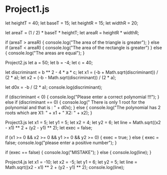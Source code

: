 # Project1.js
let heightT = 40;
let baseT = 15;
let heightR = 15;
let widthR = 20;

let areaT = (1 / 2) * baseT * heightT;
let areaR = heightR * widthR;

if (areaT > areaR) {
    console.log("The area of the triangle is greater");
}
else if (areaT < areaR) {
    console.log("The area of the rectangle is greater")
}
else {
    console.log("The areas are equal");
}



Project2.js
let a = 50;
let b = -4;
let c = 40;

let discriminant = b ** 2 - 4 * a * c;
let x1 = (-b + Math.sqrt(discriminant)) / (2 * a);
let x2 = (-b - Math.sqrt(discriminant)) / (2 * a);

let d0x = -b / (2 * a);
console.log(discriminant);

if (discriminant < 0) {
    console.log("Please enter a correct polynomial !!!");
}
else if (discriminant == 0) {
    console.log(" There is only 1 root for the polynomial and that is : " + d0x);
}
else {
    console.log("The polynomial has 2 roots which are X1: " + x1 + " X2: " + x2);
}





Project3.js
let x1 = 5;
let y1 = 5;
let x2 = 4;
let y2 = 6;
let line = Math.sqrt((x2 - x1) ** 2 + (y2 - y1) ** 2);
let exec = false;

if (x1 >= 0 && x2 >= 0 && y1 >= 0 && y2 >= 0) {
    exec = true;
}
else {
    exec = false;
    console.log("please enter a positive number");
}

if (exec == false) {
    console.log("MISTAKE");
}
else {
    console.log(line);
}





Project4.js
let x1 = -10;
let x2 = -5;
let y1 = 6;
let y2 = 5;
let line = Math.sqrt((x2 - x1) ** 2 + (y2 - y1) ** 2);
console.log(line);
